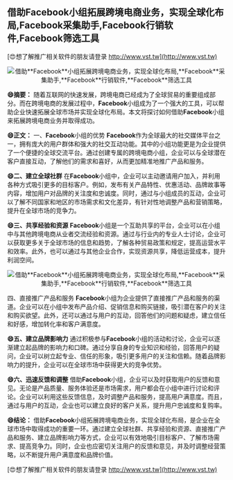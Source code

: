 ## **借助**Facebook**小组拓展跨境电商业务，实现全球化布局,**Facebook**采集助手,**Facebook**行销软件,**Facebook**筛选工具**

[😍想了解推广相关软件的朋友请登录 http://www.vst.tw](http://www.vst.tw)

 <center><img src="https://vst.tw/MP4/tuiguang/png/0.png" alt="借助**Facebook**小组拓展跨境电商业务，实现全球化布局,**Facebook**采集助手,**Facebook**行销软件,**Facebook**筛选工具"></center>

**😄摘要：**
随着互联网的快速发展，跨境电商已经成为了全球贸易的重要组成部分。而在跨境电商的发展过程中，**Facebook**小组成为了一个强大的工具，可以帮助企业快速拓展全球市场并实现全球化布局。本文将探讨如何借助**Facebook**小组来拓展跨境电商业务并取得成功。

**😄正文：**
一、**Facebook**小组的优势
**Facebook**作为全球最大的社交媒体平台之一，拥有庞大的用户群体和强大的社交互动功能。其中的小组功能更是为企业提供了一个便捷的全球交流平台。通过创建专属的跨境电商小组，企业可以与全球潜在客户直接互动，了解他们的需求和喜好，从而更加精准地推广产品和服务。

**😄二、建立全球社群**
在**Facebook**小组中，企业可以主动邀请用户加入，并利用各种方式吸引更多的目标客户。例如，发布有关产品特性、优惠活动、品牌故事等内容，增加用户对品牌的关注度和忠诚度。同时，通过与小组成员的互动，企业可以了解不同国家和地区的市场需求和文化差异，有针对性地调整产品和营销策略，提升在全球市场的竞争力。

**😄三、共享经验和资源**
**Facebook**小组是一个互助共享的平台，企业可以在小组中与其他跨境电商从业者交流经验和资源。通过与行业内的专业人士讨论，企业可以获取更多关于全球市场的信息和趋势，了解各种贸易政策和规定，提高运营水平和效率。此外，也可以通过与其他企业合作，实现资源共享，降低运营成本，提升利润空间。

 <center><img src="https://vst.tw/MP4/tuiguang/png/5.png" alt="借助**Facebook**小组拓展跨境电商业务，实现全球化布局,**Facebook**采集助手,**Facebook**行销软件,**Facebook**筛选工具"></center>

四、直接推广产品和服务
**Facebook**小组为企业提供了直接推广产品和服务的渠道。企业可以在小组中发布产品介绍、促销信息和购买链接，吸引潜在客户的关注和购买欲望。此外，还可以通过与用户的互动，回答他们的问题和疑虑，建立信任和好感，增加转化率和客户满意度。

**😄五、建立品牌影响力**
通过积极参与**Facebook**小组的活动和讨论，企业可以逐渐建立起品牌的影响力和口碑。通过分享自身的专业知识和经验，回答用户的疑问，企业可以树立起专业、信任的形象，吸引更多用户的关注和信赖。随着品牌影响力的提升，企业可以在全球市场中获得更大的竞争优势。

**😄六、迅速反馈和调整**
借助**Facebook**小组，企业可以及时获取用户的反馈和意见。无论是产品质量、服务体验还是市场需求，用户都会在小组中进行讨论和评论。企业可以利用这些反馈信息，及时调整产品和服务，提高用户满意度。而且，通过与用户的互动，企业也可以建立良好的客户关系，提升用户忠诚度和复购率。

**😄结论：**
借助**Facebook**小组拓展跨境电商业务，实现全球化布局，是企业在全球市场中取得成功的重要一环。通过建立全球社群、共享经验和资源、直接推广产品和服务、建立品牌影响力等方式，企业可以有效地吸引目标客户、了解市场需求、提高竞争力。同时，企业也应密切关注用户的反馈和意见，并及时调整经营策略，以不断提升用户满意度和品牌价值。

[😍想了解推广相关软件的朋友请登录 http://www.vst.tw](http://www.vst.tw)



